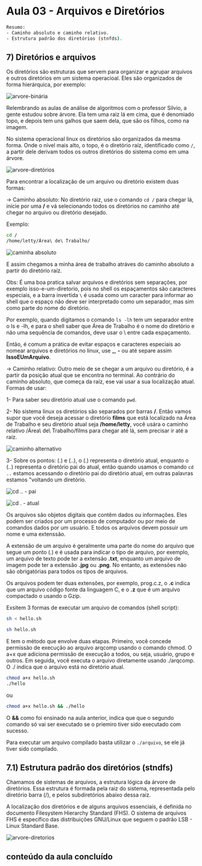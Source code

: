# Aula 03 - Arquivos e Diretórios

```bash
Resumo:
- Caminho absoluto e caminho relativo.
- Estrutura padrão dos diretórios (stnfds).
```

## 7) Diretórios e arquivos

Os diretórios são estruturas que servem para organizar e agrupar arquivos e outros diretórios em um sistema operacioal. Eles são organizados de forma hierárquica, por exemplo:

![arvore-binária](arvore-binaria.png)

Relembrando as aulas de análise de algoritmos com o professor Silvio, a gente estudou sobre árvore. Ela tem uma raiz lá em cima, que é denomiado topo, e depois tem uns galhos que saem dela, que são os filhos, como na imagem.

No sistema operacional linux os diretórios são organizados da mesma forma. Onde o nível mais alto, o topo, é o diretório raíz, identificado como ```/```, a partir dele derivam todos os outros diretórios do sistema como em uma árvore.

![arvore-diretórios](image.png)

Para encontrar a localização de um arquivo ou diretório existem duas formas:

-> Caminho absoluto: No diretório raiz, use o comando ``` cd / ``` para chegar lá, inicie por uma **/** e vá selecionando todos os diretórios no caminho até chegar no arquivo ou diretório desejado.

Exemplo:

```bash
cd /
/home/letty/Área\ de\ Trabalho/
```

![caminha absoluto](image-1.png)

E assim chegamos a minha área de trabalho atráves do caminho absoluto a partir do diretório raíz.

Obs: É uma boa pratica salvar arquivos e diretórios sem separações, por exemplo isso-e-um-diretorio, pois no shell os espaçamentos são caracteres especiais, e a barra invertida ``` \ ``` é usada como um caracter para informar ao shell que o espaço não deve ser interpretado como um separador, mas sim como parte do nome do diretório.

Por exemplo, quando digitamos o comando ``` ls -lh ``` tem um separador entre o ls e -lh, e para o shell saber que Área de Trabalho é o nome do diretório e não uma sequência de comandos, deve usar o \ entre cada espaçamento.

Então, é comum a prática de evitar espaços e caracteres especiais ao nomear arquivos e diretórios no linux, use **_**, **-** ou até separe assim **IssoEUmArquivo**.

-> Caminho relativo: Outro meio de se chegar a um arquivo ou diretório, é a partir da posição atual que se encontra no terminal. Ao contrário do caminho absoluto, que começa da raíz, ese vai usar a sua localização atual. Formas de usar:

1- Para saber seu diretório atual use o comando ``` pwd ```.

2- No sistema linux os diretórios são separados por barras **/**. Então vamos supor que você deseja acessar o diretório **films** que está localizado na Área de Trabalho e seu diretório atual seja **/home/letty**, você usára o caminho relativo /Área\ de\ Trabalho/films para chegar até lá, sem precisar ir até a raíz.

![caminho alternativo](image-2.png)

3- Sobre os pontos: (.) e (..), o (.) representa o diretório atual, enquanto o (..) representa o diretório pai do atual, então quando usamos o comando ``` cd .. ``` estamos acessando o diretório pai do diretório atual, em outras palavras estamos "voltando um diretório.

![cd .. - pai](image-3.png)

![cd . - atual](image-4.png)

Os arquivos são objetos digitais que contêm dados ou informações. Eles podem ser criados por um processo de computador ou por meio de comandos dados por um usuário. E todos os arquivos devem possuir um nome e uma extenssão. 

A extensão de um arquivo é geralmente uma parte do nome do arquivo que segue um ponto (.) e é usada para indicar o tipo de arquivo, por exemplo, um arquivo de texto pode ter a extensão **.txt**, enquanto um arquivo de imagem pode ter a extensão **.jpg** ou **.png**. No entanto, as extensões não são obrigatórias para todos os tipos de arquivos.

Os arquivos podem ter duas extensões, por exemplo, prog.c.z, o **.c** indica que um arquivo código fonte da linguagem C, e o **.z** que é um arquivo compactado o usando o Gzip.

Exsitem 3 formas de executar um arquivo de comandos (shell script):

```bash
sh < hello.sh
```

```bash
sh hello.sh
```

E tem o método que envolve duas etapas. Primeiro, você concede permissão de execução ao arquivo arqcomp usando o comando chmod. O a+x que adiciona permissão de execução a todos, ou seja, usuário, grupo e outros. Em seguida, você executa o arquivo diretamente usando ./arqcomp. O ./ indica que o arquivo está no diretório atual.

```bash
chmod a+x hello.sh
./hello
```

ou

```bash
chmod a+x hello.sh && ./hello
```

O **&&** como foi ensinado na aula anterior, indica que que o segundo comando só vai ser executado se o priemiro tiver sido executado com sucesso.

Para executar um arquivo compilado basta utilizar o ```./arquivo```, se ele já tiver sido compilado.

## 7.1) Estrutura padrão dos diretórios (stndfs)

Chamamos de sistemas de arquivos, a estrutura lógica da árvore de diretórios. Essa estrutura é formada pela raiz do sistema, representada pelo diretório barra (/), e pelos subdiretórios abaixo dessa raiz.

A localização dos diretórios e de alguns arquivos essenciais, é definida no documento Filesystem Hierarchy Standard (FHS). O sistema de arquivos FHS é específico das distribuições GNU/Linux que seguem o padrão LSB - Linux Standard Base.

![arvore-diretorios](diretorios-linux.jpg)

## conteúdo da aula concluído
